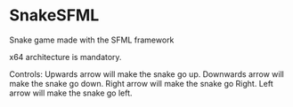 # SnakeSFML
Snake game made with the SFML framework

x64 architecture is mandatory.

Controls:
  Upwards arrow will make the snake go up.
  Downwards arrow will make the snake go down.
  Right arrow will make the snake go Right.
  Left arrow will make the snake go left.
